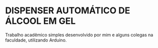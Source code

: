 # DISPENSER AUTOMÁTICO DE ÁLCOOL EM GEL
Trabalho acadêmico simples desenvolvido por mim e alguns colegas na faculdade, utilizando Arduino.
